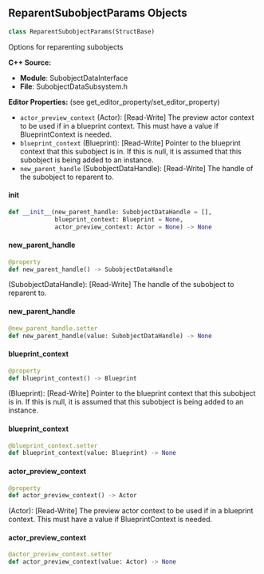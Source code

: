 ## ReparentSubobjectParams Objects

```python
class ReparentSubobjectParams(StructBase)
```

Options for reparenting subobjects

**C++ Source:**

- **Module**: SubobjectDataInterface
- **File**: SubobjectDataSubsystem.h

**Editor Properties:** (see get_editor_property/set_editor_property)

- ``actor_preview_context`` (Actor):  [Read-Write] The preview actor context to be used if in a blueprint context.
  This must have a value if BlueprintContext is needed.
- ``blueprint_context`` (Blueprint):  [Read-Write] Pointer to the blueprint context that this subobject is in. If this is null, it is assumed that
  this subobject is being added to an instance.
- ``new_parent_handle`` (SubobjectDataHandle):  [Read-Write] The handle of the subobject to reparent to.

<a id="unreal.ReparentSubobjectParams.__init__"></a>

#### __init__

```python
def __init__(new_parent_handle: SubobjectDataHandle = [],
             blueprint_context: Blueprint = None,
             actor_preview_context: Actor = None) -> None
```

<a id="unreal.ReparentSubobjectParams.new_parent_handle"></a>

#### new_parent_handle

```python
@property
def new_parent_handle() -> SubobjectDataHandle
```

(SubobjectDataHandle):  [Read-Write] The handle of the subobject to reparent to.

<a id="unreal.ReparentSubobjectParams.new_parent_handle"></a>

#### new_parent_handle

```python
@new_parent_handle.setter
def new_parent_handle(value: SubobjectDataHandle) -> None
```

<a id="unreal.ReparentSubobjectParams.blueprint_context"></a>

#### blueprint_context

```python
@property
def blueprint_context() -> Blueprint
```

(Blueprint):  [Read-Write] Pointer to the blueprint context that this subobject is in. If this is null, it is assumed that
this subobject is being added to an instance.

<a id="unreal.ReparentSubobjectParams.blueprint_context"></a>

#### blueprint_context

```python
@blueprint_context.setter
def blueprint_context(value: Blueprint) -> None
```

<a id="unreal.ReparentSubobjectParams.actor_preview_context"></a>

#### actor_preview_context

```python
@property
def actor_preview_context() -> Actor
```

(Actor):  [Read-Write] The preview actor context to be used if in a blueprint context.
This must have a value if BlueprintContext is needed.

<a id="unreal.ReparentSubobjectParams.actor_preview_context"></a>

#### actor_preview_context

```python
@actor_preview_context.setter
def actor_preview_context(value: Actor) -> None
```

<a id="unreal.ViewportActionKeyInput"></a>